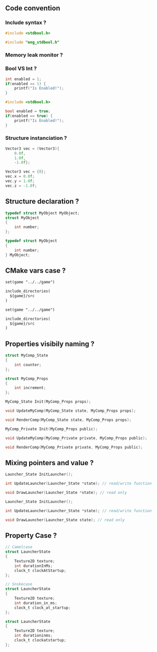 ## Code convention

### Include syntax ?

```c
#include <stdbool.h>
```

```c
#include "eng_stdbool.h"
```

### Memory leak monitor ?

### Bool VS Int ?

```c
int enabled = 1;
if(enabled == 1) {
    printf("Is Enabled!");
}
```

```c
#include <stdbool.h>

bool enabled = true;
if(enabled == true) {
    printf("Is Enabled!");
}
```

### Structure instanciation ?

```c
Vector3 vec = (Vector3){
    0.0f,
    1.0f,
    -1.0f};
```

```c
Vector3 vec = {0};
vec.x = 0.0f;
vec.y = 1.0f;
vec.z = -1.0f;
```

## Structure declaration ?

```c
typedef struct MyObject MyObject;
struct MyObject
{
    int number;
};
```

```c
typedef struct MyObject
{
    int number;
} MyObject;
```

## CMake vars case ?

```txt
set(game "../../game")

include_directories(
  ${game}/src
)
```

```txt
set(game "../../game")

include_directories(
  ${game}/src
)
```

## Properties visibily naming ?

```c
struct MyComp_State
{
    int counter;
};

struct MyComp_Props
{
    int increment;
};
```

```c
MyComp_State Init(MyComp_Props props);

void UpdateMyComp(MyComp_State state, MyComp_Props props);

void RenderComp(MyComp_State state, MyComp_Props props);
```

```c
MyComp_Private Init(MyComp_Props public);

void UpdateMyComp(MyComp_Private private, MyComp_Props public);

void RenderComp(MyComp_Private private, MyComp_Props public);
```


## Mixing pointers and value ?

```c
Launcher_State InitLauncher();

int UpdateLauncher(Launcher_State *state); // read/write function

void DrawLauncher(Launcher_State *state); // read only
```

```c
Launcher_State InitLauncher();

int UpdateLauncher(Launcher_State *state); // read/write function

void DrawLauncher(Launcher_State state); // read only
```

## Property Case  ?

```c
// Camelcase
struct LauncherState
{
    Texture2D texture;
    int durationInMs;
    clock_t clockAtStartup;
};
```

```c
// Snskecase
struct LauncherState
{
    Texture2D texture;
    int duration_in_ms;
    clock_t clock_at_startup;
};
```

```c
struct LauncherState
{
    Texture2D texture;
    int durationinms;
    clock_t clockatstartup;
};
```